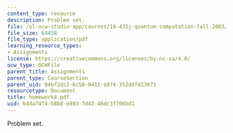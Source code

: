 ```yaml
---
content_type: resource
description: Problem set.
file: /ol-ocw-studio-app/courses/18-435j-quantum-computation-fall-2003/b4da74f458b8e8937d4346dc3f706bd1_homework4.pdf
file_size: 64458
file_type: application/pdf
learning_resource_types:
- Assignments
license: https://creativecommons.org/licenses/by-nc-sa/4.0/
ocw_type: OCWFile
parent_title: Assignments
parent_type: CourseSection
parent_uid: 04bf2dc2-6c58-0411-a974-352ddf413671
resourcetype: Document
title: homework4.pdf
uid: b4da74f4-58b8-e893-7d43-46dc3f706bd1
---
```

Problem set.